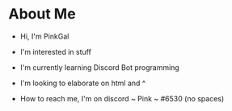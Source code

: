 <!Doctype html>
<body>

<h1>About Me</h1>

- Hi, I'm PinkGal

- I'm interested in stuff

- I'm currently learning  Discord Bot programming

- I'm looking to elaborate on html and ^

- How to reach me, I'm on discord ~ Pink ~ #6530 (no spaces)

</body>
</html>

